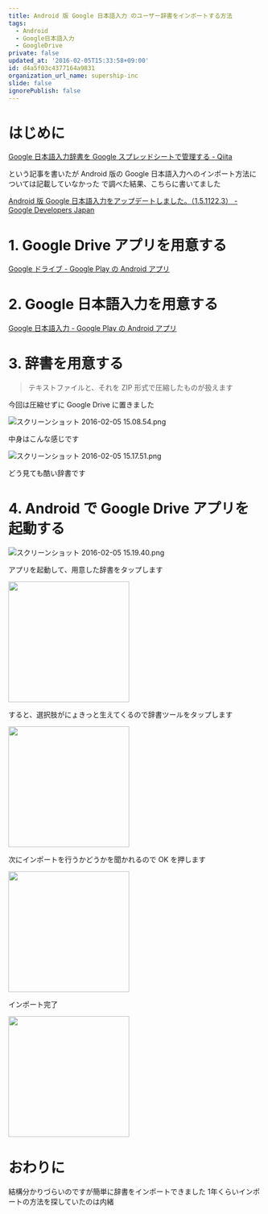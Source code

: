 ```yaml
---
title: Android 版 Google 日本語入力 のユーザー辞書をインポートする方法
tags:
  - Android
  - Google日本語入力
  - GoogleDrive
private: false
updated_at: '2016-02-05T15:33:58+09:00'
id: d4a5f03c4377164a9831
organization_url_name: supership-inc
slide: false
ignorePublish: false
---
```

# はじめに

[Google 日本語入力辞書を Google スプレッドシートで管理する - Qiita](http://qiita.com/makietan/items/f02896e779cfcc0b49c0)

という記事を書いたが Android 版の Google 日本語入力へのインポート方法については記載していなかった
で調べた結果、こちらに書いてました

<a href="http://googledevjp.blogspot.jp/2012/07/android-google-1511223.html">Android 版 Google 日本語入力をアップデートしました。（1.5.1122.3） - Google Developers Japan</a>

# 1. Google Drive アプリを用意する

<a href="https://play.google.com/store/apps/details?id=com.google.android.apps.docs">Google ドライブ - Google Play の Android アプリ</a>

# 2. Google 日本語入力を用意する

<a href="https://play.google.com/store/apps/details?id=com.google.android.inputmethod.japanese">Google 日本語入力 - Google Play の Android アプリ</a>

# 3. 辞書を用意する

> テキストファイルと、それを ZIP 形式で圧縮したものが扱えます

今回は圧縮せずに Google Drive に置きました

![スクリーンショット 2016-02-05 15.08.54.png](https://qiita-image-store.s3.amazonaws.com/0/30241/b2e7b7f8-537d-a898-9613-5650c1c62344.png)

中身はこんな感じです

![スクリーンショット 2016-02-05 15.17.51.png](https://qiita-image-store.s3.amazonaws.com/0/30241/37c93ddc-c3f5-7ae8-c3de-35e02239d5ad.png)

どう見ても酷い辞書です

# 4. Android で Google Drive アプリを起動する

![スクリーンショット 2016-02-05 15.19.40.png](https://qiita-image-store.s3.amazonaws.com/0/30241/d490d067-6aff-51bd-9e04-d89faff6d3a5.png)

アプリを起動して、用意した辞書をタップします

<img src="https://qiita-image-store.s3.amazonaws.com/0/30241/046f6454-8456-6653-1ae6-36d1329fecb0.png" width="240px">

すると、選択肢がにょきっと生えてくるので辞書ツールをタップします

<!-- ![スクリーンショット 2016-02-05 15.20.41.png](https://qiita-image-store.s3.amazonaws.com/0/30241/6a8ef40b-3169-4463-d444-1aeaf21a977a.png) -->

<img src="https://qiita-image-store.s3.amazonaws.com/0/30241/a6430ed8-71e6-4ba9-d658-c6af9e11488b.png" width="240px">

次にインポートを行うかどうかを聞かれるので OK を押します

<img src="https://qiita-image-store.s3.amazonaws.com/0/30241/4c388c41-b8b5-2432-7edc-9b0066772855.png" width="240px">

インポート完了

<img src="https://qiita-image-store.s3.amazonaws.com/0/30241/abd81a0a-c5bb-1e90-e97c-cfa7f76fc838.png" width="240px">

# おわりに

結構分かりづらいのですが簡単に辞書をインポートできました
1年くらいインポートの方法を探していたのは内緒
